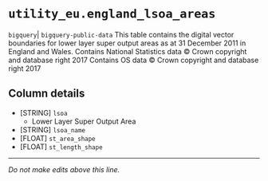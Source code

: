 # `utility_eu.england_lsoa_areas`
`bigquery`| `bigquery-public-data`
This table contains the digital vector boundaries for lower layer super output areas as at 31 December 2011 in England and Wales. 
Contains National Statistics data © Crown copyright and database right 2017
Contains OS data © Crown copyright and database right 2017

## Column details
* [STRING]    `lsoa`
  - Lower Layer Super Output Area
* [STRING]    `lsoa_name`
* [FLOAT]     `st_area_shape`
* [FLOAT]     `st_length_shape`

-------------------------------------------------------------------------------
*Do not make edits above this line.*
